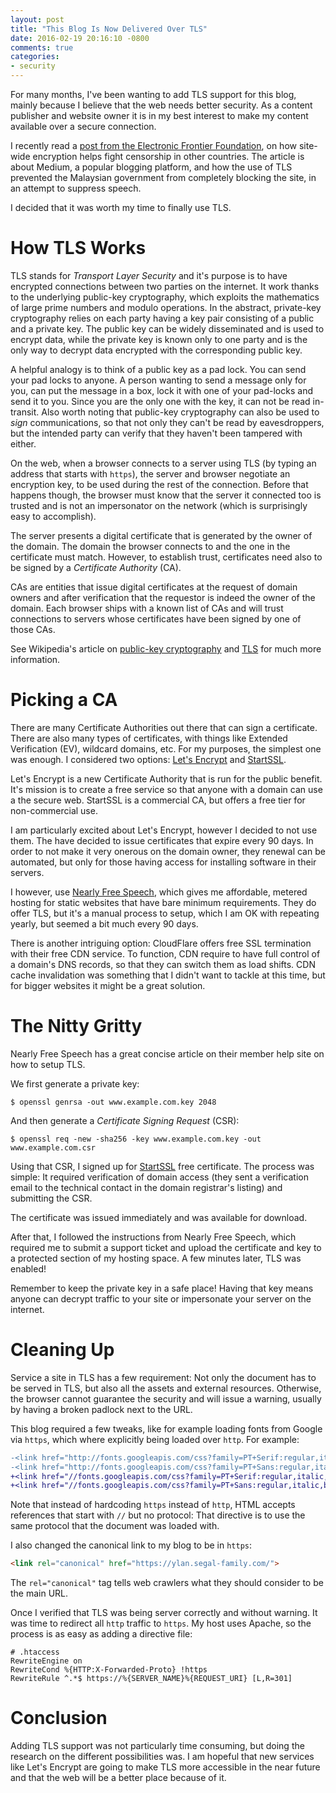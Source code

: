 ```yaml
---
layout: post
title: "This Blog Is Now Delivered Over TLS"
date: 2016-02-19 20:16:10 -0800
comments: true
categories:
- security
---
```


For many months, I've been wanting to add TLS support for this blog, mainly because I believe that the web needs better security. As a content publisher and website owner it is in my best interest to make my content available over a secure connection.

I recently read a [post from the Electronic Frontier Foundation][1], on how site-wide encryption helps fight censorship in other countries. The article is about Medium, a popular blogging platform, and how the use of TLS prevented the Malaysian government from completely blocking the site, in an attempt to suppress speech.

I decided that it was worth my time to finally use TLS.

<!-- more -->

# How TLS Works

TLS stands for *Transport Layer Security* and it's purpose is to have encrypted connections between two parties on the internet. It work thanks to the underlying public-key cryptography, which exploits the mathematics of large prime numbers and modulo operations. In the abstract, private-key cryptography relies on each party having a key pair consisting of a public and a private key. The public key can be widely disseminated and is used to encrypt data, while the private key is known only to one party and is the only way to decrypt data encrypted with the corresponding public key.

A helpful analogy is to think of a public key as a pad lock. You can send your pad locks to anyone. A person wanting to send a message only for you, can put the message in a box, lock it with one of your pad-locks and send it to you. Since you are the only one with the key, it can not be read in-transit. Also worth noting that public-key cryptography can also be used to *sign* communications, so that not only they can't be read by eavesdroppers, but the intended party can verify that they haven't been tampered with either.

On the web, when a browser connects to a server using TLS (by typing an address that starts with `https`), the server and browser negotiate an encryption key, to be used during the rest of the connection. Before that happens though, the browser must know that the server it connected too is trusted and is not an impersonator on the network (which is surprisingly easy to accomplish).

The server presents a digital certificate that is generated by the owner of the domain. The domain the browser connects to and the one in the certificate must match. However, to establish trust, certificates need also to be signed by a *Certificate Authority* (CA).

CAs are entities that issue digital certificates at the request of domain owners and after verification that the requestor is indeed the owner of the domain. Each browser ships with a known list of CAs and will trust connections to servers whose certificates have been signed by one of those CAs.  

See Wikipedia's article on [public-key cryptography][8] and [TLS][3] for much more information.

# Picking a CA

There are many Certificate Authorities out there that can sign a certificate. There are also many types of certificates, with things like Extended Verification (EV), wildcard domains, etc. For my purposes, the simplest one was enough. I considered two options: [Let's Encrypt][4] and [StartSSL][5].

Let's Encrypt is a new Certificate Authority that is run for the public benefit. It's mission is to create a free service so that anyone with a domain can use a the secure web.
StartSSL is a commercial CA, but offers a free tier for non-commercial use.

I am particularly excited about Let's Encrypt, however I decided to not use them. The have decided to issue certificates that expire every 90 days. In order to not make it very onerous on the domain owner, they renewal can be automated, but only for those having access for installing software in their servers.

I however, use [Nearly Free Speech][6], which gives me affordable, metered hosting for static websites that have bare minimum requirements. They do offer TLS, but it's a manual process to setup, which I am OK with repeating yearly, but seemed a bit much every 90 days.

There is another intriguing option: CloudFlare offers free SSL termination with their free CDN service. To function, CDN require to have full control of a domain's DNS records, so that they can switch them as load shifts. CDN cache invalidation was something that I didn't want to tackle at this time, but for bigger websites it might be a great solution.

# The Nitty Gritty

Nearly Free Speech has a great concise article on their member help site on how to setup TLS.

We first generate a private key:

```
$ openssl genrsa -out www.example.com.key 2048
```

And then generate a *Certificate Signing Request* (CSR):

```
$ openssl req -new -sha256 -key www.example.com.key -out www.example.com.csr
```

Using that CSR, I signed up for [StartSSL][1] free certificate. The process was simple: It required verification of domain access (they sent a verification email to the technical contact in the domain registrar's listing) and submitting the CSR.

The certificate was issued immediately and was available for download.

After that, I followed the instructions from Nearly Free Speech, which required me to submit a support ticket and upload the certificate and key to a protected section of my hosting space. A few minutes later, TLS was enabled!

Remember to keep the private key in a safe place! Having that key means anyone can decrypt traffic to your site or impersonate your server on the internet.

# Cleaning Up

Service a site in TLS has a few requirement: Not only the document has to be served in TLS, but also all the assets and external resources. Otherwise, the browser cannot guarantee the security and will issue a warning, usually by having a broken padlock next to the URL.

This blog required a few tweaks, like for example loading fonts from Google via `https`, which where explicitly being loaded over `http`. For example:

``` diff
-<link href="http://fonts.googleapis.com/css?family=PT+Serif:regular,italic,bold,bolditalic" rel="stylesheet" type="text/css">
-<link href="http://fonts.googleapis.com/css?family=PT+Sans:regular,italic,bold,bolditalic" rel="stylesheet" type="text/css">
+<link href="//fonts.googleapis.com/css?family=PT+Serif:regular,italic,bold,bolditalic" rel="stylesheet" type="text/css">
+<link href="//fonts.googleapis.com/css?family=PT+Sans:regular,italic,bold,bolditalic" rel="stylesheet" type="text/css">
```

Note that instead of hardcoding `https` instead of `http`, HTML accepts references that start with `//` but no protocol: That directive is to use the same protocol that the document was loaded with.

I also changed the canonical link to my blog to be in `https`:

``` html
<link rel="canonical" href="https://ylan.segal-family.com/">
```

The `rel="canonical"` tag tells web crawlers what they should consider to be the main URL.

Once I verified that TLS was being server correctly and without warning. It was time to redirect all `http` traffic to `https`. My host uses Apache, so the process is as easy as adding a directive file:

```
# .htaccess
RewriteEngine on
RewriteCond %{HTTP:X-Forwarded-Proto} !https
RewriteRule ^.*$ https://%{SERVER_NAME}%{REQUEST_URI} [L,R=301]
```

# Conclusion

Adding TLS support was not particularly time consuming, but doing the research on the different possibilities was. I am hopeful that new services like Let's Encrypt are going to make TLS more accessible in the near future and that the web will be a better place because of it.

[1]: https://www.eff.org/deeplinks/2016/01/mediums-sitewide-encryption-confronts-censorship-malaysia
[2]: https://en.wikipedia.org/wiki/Firesheep
[3]: https://en.wikipedia.org/wiki/Transport_Layer_Security
[4]: https://letsencrypt.org/
[5]: https://www.startssl.com/
[6]: https://www.nearlyfreespeech.net/
[7]: https://www.cloudflare.com/
[8]: https://en.wikipedia.org/wiki/Public-key_cryptography
